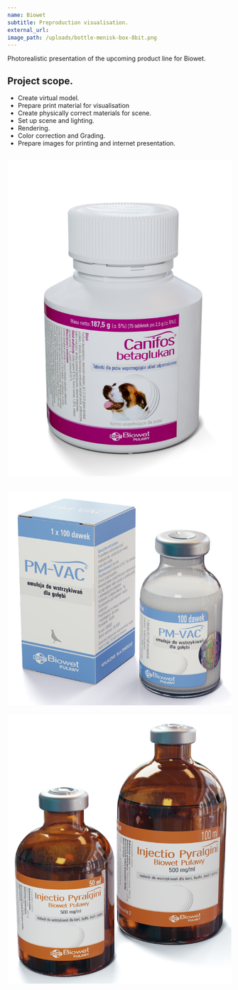 ```yaml
---
name: Biowet
subtitle: Preproduction visualisation.
external_url:
image_path: /uploads/bottle-menisk-box-8bit.png
---
```



Photorealistic presentation of the upcoming product line for Biowet.

## Project scope.

* Create virtual model.
* Prepare print material for visualisation
* Create physically correct materials for scene.
* Set up scene and lighting.
* Rendering.
* Color correction and Grading.
* Prepare images for printing and internet presentation.

## ![](/uploads/versions/canifos-betaglukan-tif-50---x----707-1000x---.png)

## ![](/uploads/versions/pm-vac-close-tif-50---x----707-675x---.png)

![](/uploads/versions/injection-pyralgini-tif-50---x----704-845x---.png)